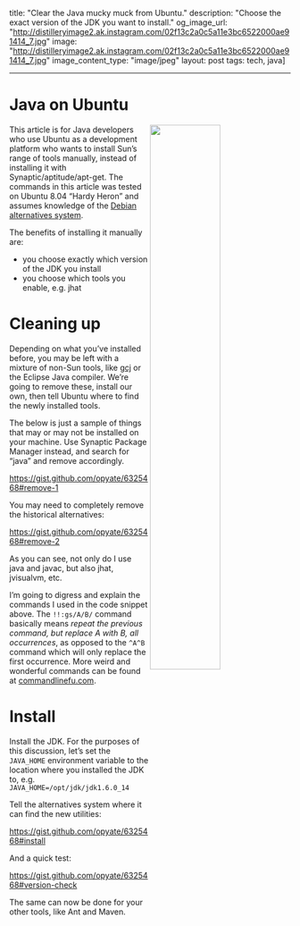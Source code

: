 title: "Clear the Java mucky muck from Ubuntu."
description: "Choose the exact version of the JDK you want to install."
og_image_url: "http://distilleryimage2.ak.instagram.com/02f13c2a0c5a11e3bc6522000ae91414_7.jpg"
image: "http://distilleryimage2.ak.instagram.com/02f13c2a0c5a11e3bc6522000ae91414_7.jpg"
image_content_type: "image/jpeg"
layout: post
tags: tech, java]

---

# Java on Ubuntu

<img src="http://distilleryimage2.ak.instagram.com/02f13c2a0c5a11e3bc6522000ae91414_7.jpg" width="50%" align="right">This article is for Java developers who use Ubuntu as a development platform who wants to install Sun’s range of tools manually, instead of installing it with Synaptic/aptitude/apt-get. The commands in this article was tested on Ubuntu 8.04 “Hardy Heron” and assumes knowledge of the [Debian alternatives system](http://www.debian.org/doc/FAQ/ch-customizing.en.html#s-diverse).

The benefits of installing it manually are:

* you choose exactly which version of the JDK you install
* you choose which tools you enable, e.g. jhat

# Cleaning up

Depending on what you’ve installed before, you may be left with a mixture of non-Sun tools, like [gcj](http://gcc.gnu.org/java/) or the Eclipse Java compiler. We’re going to remove these, install our own, then tell Ubuntu where to find the newly installed tools.

The below is just a sample of things that may or may not be installed on your machine. Use Synaptic Package Manager instead, and search for “java” and remove accordingly.

<a href="https://gist.github.com/opyate/6325468#remove-1">https://gist.github.com/opyate/6325468#remove-1</a>

You may need to completely remove the historical alternatives:

<a href="https://gist.github.com/opyate/6325468#remove-2">https://gist.github.com/opyate/6325468#remove-2</a>

As you can see, not only do I use java and javac, but also jhat, jvisualvm, etc.

I’m going to digress and explain the commands I used in the code snippet above. The `!!:gs/A/B/` command basically means *repeat the previous command, but replace A with B, all occurrences*, as opposed to the `^A^B` command which will only replace the first occurrence. More weird and wonderful commands can be found at [commandlinefu.com](http://www.commandlinefu.com/commands/browse).

# Install

Install the JDK. For the purposes of this discussion, let’s set the `JAVA_HOME` environment variable to the location where you installed the JDK to, e.g. `JAVA_HOME=/opt/jdk/jdk1.6.0_14`

Tell the alternatives system where it can find the new utilities:

<a href="https://gist.github.com/opyate/6325468#install">https://gist.github.com/opyate/6325468#install</a>

And a quick test:

<a href="https://gist.github.com/opyate/6325468#version-check">https://gist.github.com/opyate/6325468#version-check</a>

The same can now be done for your other tools, like Ant and Maven.
